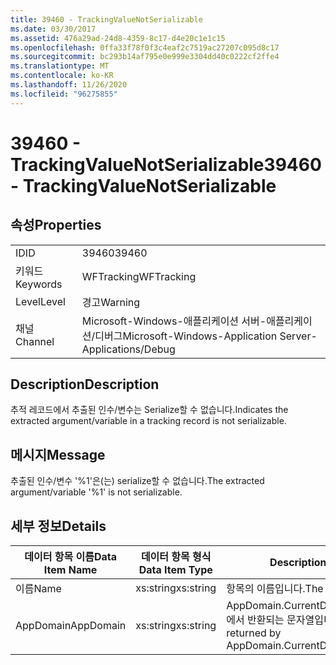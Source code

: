 ```yaml
---
title: 39460 - TrackingValueNotSerializable
ms.date: 03/30/2017
ms.assetid: 476a29ad-24d8-4359-8c17-d4e20c1e1c15
ms.openlocfilehash: 0ffa33f78f0f3c4eaf2c7519ac27207c095d8c17
ms.sourcegitcommit: bc293b14af795e0e999e3304dd40c0222cf2ffe4
ms.translationtype: MT
ms.contentlocale: ko-KR
ms.lasthandoff: 11/26/2020
ms.locfileid: "96275855"
---
```

# <a name="39460---trackingvaluenotserializable"></a><span data-ttu-id="69b07-102">39460 - TrackingValueNotSerializable</span><span class="sxs-lookup"><span data-stu-id="69b07-102">39460 - TrackingValueNotSerializable</span></span>

## <a name="properties"></a><span data-ttu-id="69b07-103">속성</span><span class="sxs-lookup"><span data-stu-id="69b07-103">Properties</span></span>  
  
|||  
|-|-|  
|<span data-ttu-id="69b07-104">ID</span><span class="sxs-lookup"><span data-stu-id="69b07-104">ID</span></span>|<span data-ttu-id="69b07-105">39460</span><span class="sxs-lookup"><span data-stu-id="69b07-105">39460</span></span>|  
|<span data-ttu-id="69b07-106">키워드</span><span class="sxs-lookup"><span data-stu-id="69b07-106">Keywords</span></span>|<span data-ttu-id="69b07-107">WFTracking</span><span class="sxs-lookup"><span data-stu-id="69b07-107">WFTracking</span></span>|  
|<span data-ttu-id="69b07-108">Level</span><span class="sxs-lookup"><span data-stu-id="69b07-108">Level</span></span>|<span data-ttu-id="69b07-109">경고</span><span class="sxs-lookup"><span data-stu-id="69b07-109">Warning</span></span>|  
|<span data-ttu-id="69b07-110">채널</span><span class="sxs-lookup"><span data-stu-id="69b07-110">Channel</span></span>|<span data-ttu-id="69b07-111">Microsoft-Windows-애플리케이션 서버-애플리케이션/디버그</span><span class="sxs-lookup"><span data-stu-id="69b07-111">Microsoft-Windows-Application Server-Applications/Debug</span></span>|  
  
## <a name="description"></a><span data-ttu-id="69b07-112">Description</span><span class="sxs-lookup"><span data-stu-id="69b07-112">Description</span></span>  

 <span data-ttu-id="69b07-113">추적 레코드에서 추출된 인수/변수는 Serialize할 수 없습니다.</span><span class="sxs-lookup"><span data-stu-id="69b07-113">Indicates the extracted argument/variable in a tracking record is not serializable.</span></span>  
  
## <a name="message"></a><span data-ttu-id="69b07-114">메시지</span><span class="sxs-lookup"><span data-stu-id="69b07-114">Message</span></span>  

 <span data-ttu-id="69b07-115">추출된 인수/변수 '%1'은(는) serialize할 수 없습니다.</span><span class="sxs-lookup"><span data-stu-id="69b07-115">The extracted argument/variable '%1' is not serializable.</span></span>  
  
## <a name="details"></a><span data-ttu-id="69b07-116">세부 정보</span><span class="sxs-lookup"><span data-stu-id="69b07-116">Details</span></span>  
  
|<span data-ttu-id="69b07-117">데이터 항목 이름</span><span class="sxs-lookup"><span data-stu-id="69b07-117">Data Item Name</span></span>|<span data-ttu-id="69b07-118">데이터 항목 형식</span><span class="sxs-lookup"><span data-stu-id="69b07-118">Data Item Type</span></span>|<span data-ttu-id="69b07-119">Description</span><span class="sxs-lookup"><span data-stu-id="69b07-119">Description</span></span>|  
|--------------------|--------------------|-----------------|  
|<span data-ttu-id="69b07-120">이름</span><span class="sxs-lookup"><span data-stu-id="69b07-120">Name</span></span>|<span data-ttu-id="69b07-121">xs:string</span><span class="sxs-lookup"><span data-stu-id="69b07-121">xs:string</span></span>|<span data-ttu-id="69b07-122">항목의 이름입니다.</span><span class="sxs-lookup"><span data-stu-id="69b07-122">The name of the item.</span></span>|  
|<span data-ttu-id="69b07-123">AppDomain</span><span class="sxs-lookup"><span data-stu-id="69b07-123">AppDomain</span></span>|<span data-ttu-id="69b07-124">xs:string</span><span class="sxs-lookup"><span data-stu-id="69b07-124">xs:string</span></span>|<span data-ttu-id="69b07-125">AppDomain.CurrentDomain.FriendlyName에서 반환되는 문자열입니다.</span><span class="sxs-lookup"><span data-stu-id="69b07-125">The string returned by AppDomain.CurrentDomain.FriendlyName.</span></span>|
